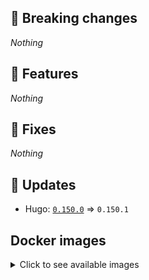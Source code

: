 ## :loudspeaker: Breaking changes

*Nothing*


## :tada: Features

*Nothing*


## :bug: Fixes

*Nothing*


## :heartbeat: Updates

* Hugo: [`0.150.0`](https://github.com/floryn90/docker-hugo/releases/tag/0.150.0) => `0.150.1`


## Docker images

<details>
<summary>Click to see available images</summary>

This release is available from Docker Hub as project `floryn90/hugo` with the following tags:

| Alias tags                   | Version specific tags                      |
| ---------------------------- | ------------------------------------------ |
| `busybox`, `latest`          | `0.150.1-busybox`, `0.150.1`                     |
| `busybox-ci`, `ci`           | `0.150.1-busybox-ci`, `0.150.1-ci`               |
| `busybox-onbuild`, `onbuild` | `0.150.1-busybox-onbuild`, `0.150.1-onbuild`     |
| `alpine`                     | `0.150.1-alpine`                              |
| `alpine-ci`                  | `0.150.1-alpine-ci`                           |
| `alpine-onbuild`             | `0.150.1-alpine-onbuild`                      |
| `asciidoctor`                | `0.150.1-asciidoctor`                         |
| `asciidoctor-ci`             | `0.150.1-asciidoctor-ci`                      |
| `asciidoctor-onbuild`        | `0.150.1-asciidoctor-onbuild`                 |
| `pandoc`                     | `0.150.1-pandoc`                              |
| `pandoc-ci`                  | `0.150.1-pandoc-ci`                           |
| `pandoc-onbuild`             | `0.150.1-pandoc-onbuild`                      |
| `ext-alpine`                 | `0.150.1-ext-alpine`                          |
| `ext-alpine-ci`              | `0.150.1-ext-alpine-ci`                       |
| `ext-alpine-onbuild`         | `0.150.1-ext-alpine-onbuild`                  |
| `ext-asciidoctor`            | `0.150.1-ext-asciidoctor`                     |
| `ext-asciidoctor-ci`         | `0.150.1-ext-asciidoctor-ci`                  |
| `ext-asciidoctor-onbuild`    | `0.150.1-ext-asciidoctor-onbuild`             |
| `ext-pandoc`                 | `0.150.1-ext-pandoc`                          |
| `ext-pandoc-ci`              | `0.150.1-ext-pandoc-ci`                       |
| `ext-pandoc-onbuild`         | `0.150.1-ext-pandoc-onbuild`                  |
| `debian`                     | `0.150.1-debian`                              |
| `debian-ci`                  | `0.150.1-debian-ci`                           |
| `debian-onbuild`             | `0.150.1-debian-onbuild`                      |
| `ext-debian`, `ext`, `latest-ext` | `0.150.1-ext-debian`, `0.150.1-ext`         |
| `ext-debian-ci`, `ext-ci`    | `0.150.1-ext-debian-ci`, `0.150.1-ext-ci`        |
| `ext-debian-onbuild`, `ext-onbuild` | `0.150.1-ext-debian-onbuild`, `0.150.1-ext-onbuild` |
| `ubuntu`                     | `0.150.1-ubuntu`                            |
| `ubuntu-ci`                  | `0.150.1-ubuntu-ci`                         |
| `ubuntu-onbuild`             | `0.150.1-ubuntu-onbuild`                    |
| `ext-ubuntu`                 | `0.150.1-ext-ubuntu`                        |
| `ext-ubuntu-ci`              | `0.150.1-ext-ubuntu-ci`                     |
| `ext-ubuntu-onbuild`         | `0.150.1-ext-ubuntu-onbuild`                |
</details>